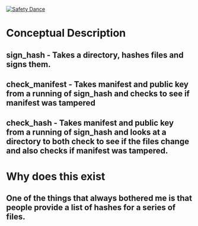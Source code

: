 [![Safety Dance](https://img.shields.io/badge/unsafe-forbidden-success.svg)](https://github.com/rust-secure-code/safety-dance/)
<BR>

<h1>Conceptual Description</h1>
<h2>sign_hash - Takes a directory, hashes files and signs them.<br></h2>
<h2>check_manifest - Takes manifest and public key from a running of sign_hash and checks to see if manifest was tampered<br></h2>
<h2>check_hash - Takes manifest and public key from a running of sign_hash and looks at a directory to both check to see if the files change and also checks if manifest was tampered. <br></h2>

<h1>Why does this exist</h1>
<h2>One of the things that always bothered me is that people provide a list of hashes for a series of files.</h2>
